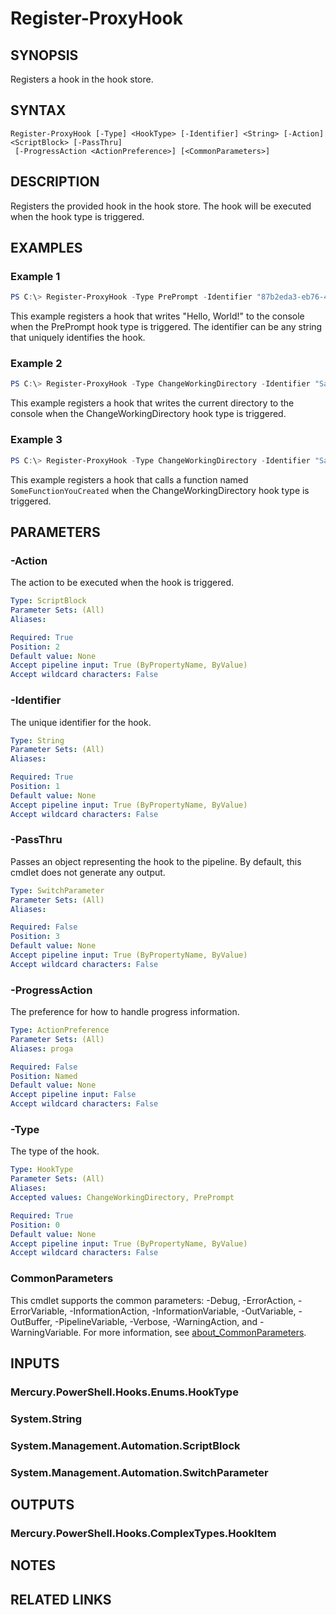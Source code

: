 ﻿---
external help file: Mercury.PowerShell.Hooks.dll-Help.xml
Module Name: Mercury.PowerShell.Hooks
online version: https://go.microsoft.com/fwlink/?LinkID=2097105
schema: 2.0.0
---

# Register-ProxyHook

## SYNOPSIS

Registers a hook in the hook store.

## SYNTAX

```
Register-ProxyHook [-Type] <HookType> [-Identifier] <String> [-Action] <ScriptBlock> [-PassThru]
 [-ProgressAction <ActionPreference>] [<CommonParameters>]
```

## DESCRIPTION

Registers the provided hook in the hook store. The hook will be executed when the hook type is triggered.

## EXAMPLES

### Example 1

```powershell
PS C:\> Register-ProxyHook -Type PrePrompt -Identifier "87b2eda3-eb76-42bd-a704-71ea84bf3a15" -Action { Write-Host "Hello, World!" }
```

This example registers a hook that writes "Hello, World!" to the console when the PrePrompt hook type is triggered. The identifier can be any string
that uniquely identifies the hook.

### Example 2

```powershell
PS C:\> Register-ProxyHook -Type ChangeWorkingDirectory -Identifier "SayCurrentDirectory" -Action { Write-Host "The current directory is: $PWD" }
```

This example registers a hook that writes the current directory to the console when the ChangeWorkingDirectory hook type is triggered.

### Example 3

```powershell
PS C:\> Register-ProxyHook -Type ChangeWorkingDirectory -Identifier "SayCurrentDirectory" -Action $Function:SomeFunctionYouCreated
```

This example registers a hook that calls a function named `SomeFunctionYouCreated` when the ChangeWorkingDirectory hook type is triggered.

## PARAMETERS

### -Action

The action to be executed when the hook is triggered.

```yaml
Type: ScriptBlock
Parameter Sets: (All)
Aliases:

Required: True
Position: 2
Default value: None
Accept pipeline input: True (ByPropertyName, ByValue)
Accept wildcard characters: False
```

### -Identifier

The unique identifier for the hook.

```yaml
Type: String
Parameter Sets: (All)
Aliases:

Required: True
Position: 1
Default value: None
Accept pipeline input: True (ByPropertyName, ByValue)
Accept wildcard characters: False
```

### -PassThru

Passes an object representing the hook to the pipeline. By default, this cmdlet does not generate any output.

```yaml
Type: SwitchParameter
Parameter Sets: (All)
Aliases:

Required: False
Position: 3
Default value: None
Accept pipeline input: True (ByPropertyName, ByValue)
Accept wildcard characters: False
```

### -ProgressAction

The preference for how to handle progress information.

```yaml
Type: ActionPreference
Parameter Sets: (All)
Aliases: proga

Required: False
Position: Named
Default value: None
Accept pipeline input: False
Accept wildcard characters: False
```

### -Type

The type of the hook.

```yaml
Type: HookType
Parameter Sets: (All)
Aliases:
Accepted values: ChangeWorkingDirectory, PrePrompt

Required: True
Position: 0
Default value: None
Accept pipeline input: True (ByPropertyName, ByValue)
Accept wildcard characters: False
```

### CommonParameters
This cmdlet supports the common parameters: -Debug, -ErrorAction, -ErrorVariable, -InformationAction, -InformationVariable, -OutVariable, -OutBuffer, -PipelineVariable, -Verbose, -WarningAction, and -WarningVariable. For more information, see [about_CommonParameters](http://go.microsoft.com/fwlink/?LinkID=113216).

## INPUTS

### Mercury.PowerShell.Hooks.Enums.HookType
### System.String
### System.Management.Automation.ScriptBlock
### System.Management.Automation.SwitchParameter
## OUTPUTS

### Mercury.PowerShell.Hooks.ComplexTypes.HookItem
## NOTES

## RELATED LINKS
